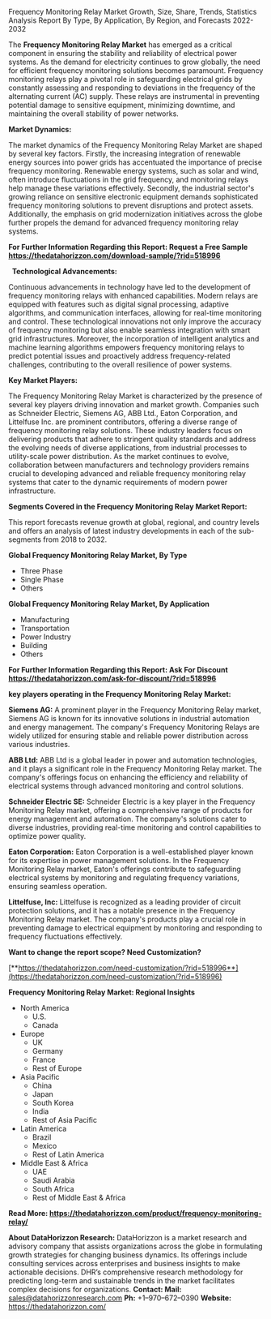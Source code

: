 ﻿Frequency Monitoring Relay Market Growth, Size, Share, Trends, Statistics Analysis Report By Type, By Application, By Region, and Forecasts 2022-2032

The **Frequency Monitoring Relay Market** has emerged as a critical component in ensuring the stability and reliability of electrical power systems. As the demand for electricity continues to grow globally, the need for efficient frequency monitoring solutions becomes paramount. Frequency monitoring relays play a pivotal role in safeguarding electrical grids by constantly assessing and responding to deviations in the frequency of the alternating current (AC) supply. These relays are instrumental in preventing potential damage to sensitive equipment, minimizing downtime, and maintaining the overall stability of power networks.

**Market Dynamics:**

The market dynamics of the Frequency Monitoring Relay Market are shaped by several key factors. Firstly, the increasing integration of renewable energy sources into power grids has accentuated the importance of precise frequency monitoring. Renewable energy systems, such as solar and wind, often introduce fluctuations in the grid frequency, and monitoring relays help manage these variations effectively. Secondly, the industrial sector's growing reliance on sensitive electronic equipment demands sophisticated frequency monitoring solutions to prevent disruptions and protect assets. Additionally, the emphasis on grid modernization initiatives across the globe further propels the demand for advanced frequency monitoring relay systems.

**For Further Information Regarding this Report: Request a Free Sample <https://thedatahorizzon.com/download-sample/?rid=518996>** 

` `**Technological Advancements:**

Continuous advancements in technology have led to the development of frequency monitoring relays with enhanced capabilities. Modern relays are equipped with features such as digital signal processing, adaptive algorithms, and communication interfaces, allowing for real-time monitoring and control. These technological innovations not only improve the accuracy of frequency monitoring but also enable seamless integration with smart grid infrastructures. Moreover, the incorporation of intelligent analytics and machine learning algorithms empowers frequency monitoring relays to predict potential issues and proactively address frequency-related challenges, contributing to the overall resilience of power systems.

**Key Market Players:**

The Frequency Monitoring Relay Market is characterized by the presence of several key players driving innovation and market growth. Companies such as Schneider Electric, Siemens AG, ABB Ltd., Eaton Corporation, and Littelfuse Inc. are prominent contributors, offering a diverse range of frequency monitoring relay solutions. These industry leaders focus on delivering products that adhere to stringent quality standards and address the evolving needs of diverse applications, from industrial processes to utility-scale power distribution. As the market continues to evolve, collaboration between manufacturers and technology providers remains crucial to developing advanced and reliable frequency monitoring relay systems that cater to the dynamic requirements of modern power infrastructure.

**Segments Covered in the Frequency Monitoring Relay Market Report:**

This report forecasts revenue growth at global, regional, and country levels and offers an analysis of latest industry developments in each of the sub-segments from 2018 to 2032.

**Global Frequency Monitoring Relay Market, By Type**

- Three Phase
- Single Phase
- Others

**Global Frequency Monitoring Relay Market, By Application**

- Manufacturing
- Transportation
- Power Industry
- Building
- Others

**For Further Information Regarding this Report: Ask For Discount <https://thedatahorizzon.com/ask-for-discount/?rid=518996>** 

**key players operating in the Frequency Monitoring Relay Market:**

**Siemens AG:** A prominent player in the Frequency Monitoring Relay market, Siemens AG is known for its innovative solutions in industrial automation and energy management. The company's Frequency Monitoring Relays are widely utilized for ensuring stable and reliable power distribution across various industries.

**ABB Ltd:** ABB Ltd is a global leader in power and automation technologies, and it plays a significant role in the Frequency Monitoring Relay market. The company's offerings focus on enhancing the efficiency and reliability of electrical systems through advanced monitoring and control solutions.

**Schneider Electric SE:** Schneider Electric is a key player in the Frequency Monitoring Relay market, offering a comprehensive range of products for energy management and automation. The company's solutions cater to diverse industries, providing real-time monitoring and control capabilities to optimize power quality.

**Eaton Corporation:** Eaton Corporation is a well-established player known for its expertise in power management solutions. In the Frequency Monitoring Relay market, Eaton's offerings contribute to safeguarding electrical systems by monitoring and regulating frequency variations, ensuring seamless operation.

**Littelfuse, Inc:** Littelfuse is recognized as a leading provider of circuit protection solutions, and it has a notable presence in the Frequency Monitoring Relay market. The company's products play a crucial role in preventing damage to electrical equipment by monitoring and responding to frequency fluctuations effectively.

**Want to change the report scope? Need Customization?**

[**https://thedatahorizzon.com/need-customization/?rid=518996**](https://thedatahorizzon.com/need-customization/?rid=518996) 

**Frequency Monitoring Relay Market: Regional Insights**

- North America
  - U.S.
  - Canada
- Europe
  - UK
  - Germany
  - France
  - Rest of Europe
- Asia Pacific
  - China
  - Japan
  - South Korea
  - India
  - Rest of Asia Pacific
- Latin America
  - Brazil
  - Mexico
  - Rest of Latin America
- Middle East & Africa
  - UAE
  - Saudi Arabia
  - South Africa
  - Rest of Middle East & Africa

**Read More: <https://thedatahorizzon.com/product/frequency-monitoring-relay/>** 

**About DataHorizzon Research:**DataHorizzon is a market research and advisory company that assists organizations across the globe in formulating growth strategies for changing business dynamics. Its offerings include consulting services across enterprises and business insights to make actionable decisions. DHR’s comprehensive research methodology for predicting long-term and sustainable trends in the market facilitates complex decisions for organizations.**Contact:Mail:** <sales@datahorizzonresearch.com> **Ph:** +1–970–672–0390**Website:** <https://thedatahorizzon.com/> 
